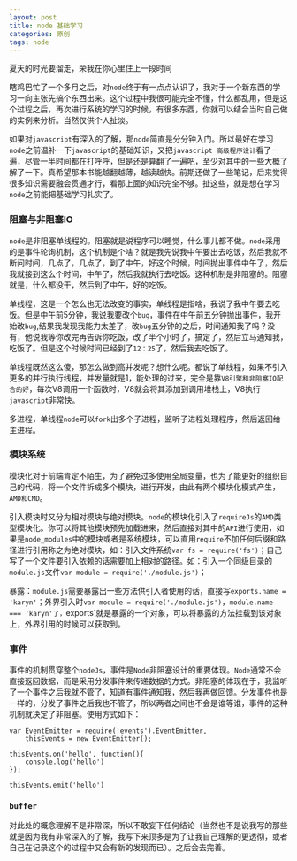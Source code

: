 ```yaml
---
layout: post
title: node 基础学习
categories: 原创
tags: node
---
```


夏天的时光要溜走，荣我在你心里住上一段时间

<!--more-->

瞎鸡巴忙了一个多月之后，对`node`终于有一点点认识了，我对于一个新东西的学习一向主张先搞个东西出来。这个过程中我很可能完全不懂，什么都乱用，但是这个过程之后，再次进行系统的学习的时候，有很多东西，你就可以结合当时自己做的实例来分析。当然仅供个人扯淡。

如果对`javascript`有深入的了解，那`node`简直是分分钟入门。所以最好在学习`node`之前温补一下`javascript`的基础知识，又把`javascript 高级程序设计`看了一遍，尽管一半时间都在打呼呼，但是还是算翻了一遍吧，至少对其中的一些大概了解了一下。真希望那本书能越翻越薄，越读越快。前期还做了一些笔记，后来觉得很多知识需要融会贯通才行，看那上面的知识完全不够。扯这些，就是想在学习`node`之前能把基础学习扎实了。

### 阻塞与非阻塞IO

`node`是非阻塞单线程的。阻塞就是说程序可以睡觉，什么事儿都不做。`node`采用的是事件轮询机制，这个机制是个啥？就是我先说我中午要出去吃饭，然后我就不断问时间，几点了，几点了，到了中午，好这个时候，时间抛出事件中午了，然后我就接到这么个时间，中午了，然后我就执行去吃饭。这种机制是非阻塞的。阻塞就是，什么都没干，然后到了中午，好的吃饭。

单线程，这是一个怎么也无法改变的事实，单线程是指啥，我说了我中午要去吃饭。但是中午前5分钟，我说我要改个`bug`，事件在中午前五分钟抛出事件，我开始改`bug`,结果我发现我能力太差了，改`bug`五分钟的之后，时间通知我了吗？没有，他说我等你改完再告诉你吃饭，改了半个小时了，搞定了，然后立马通知我，吃饭了。但是这个时候时间已经到了`12：25`了，然后我去吃饭了。

单线程既然这么傻，那怎么做到高并发呢？想什么呢。都说了单线程，如果不引入更多的并行执行线程，并发量就是1，能处理的过来，完全是靠`V8引擎和非阻塞IO配合的好`，每次V8调用一个函数时，V8就会将其添加到调用堆栈上，V8执行`javascript`非常快。

多进程，单线程`node`可以`fork`出多个子进程，监听子进程处理程序，然后返回给主进程。

### 模块系统

模块化对于前端肯定不陌生，为了避免过多使用全局变量，也为了能更好的组织自己的代码，将一个文件拆成多个模块，进行开发，由此有两个模块化模式产生，`AMD和CMD`。

引入模块时又分为相对模块与绝对模块。`node`的模块化引入了`requireJs`的`AMD`类型模块化。你可以将其他模块预先加载进来，然后直接对其中的`API`进行使用，如果是`node_modules`中的模块或者是系统模块，可以直用`require`不加任何后缀和路径进行引用称之为绝对模块，如：引入文件系统`var fs = require('fs')`；自己写了一个文件要引入依赖的话需要加上相对的路径。如：引入一个同级目录的`module.js`文件`var module = require('./module.js')`；

暴露：`module.js`需要暴露出一些方法供引入者使用的话，直接写`exports.name = 'karyn'`；外界引入时`var module = require('./module.js')`，`module.name === 'karyn'了，`exports`就是暴露的一个对象，可以将暴露的方法挂载到该对象上，外界引用的时候可以获取到。

### 事件

事件的机制贯穿整个`nodeJs`，事件是`Node`非阻塞设计的重要体现。`Node`通常不会直接返回数据，而是采用分发事件来传递数据的方式。非阻塞的体现在于，我监听了一个事件之后我就不管了，知道有事件通知我，然后我再做回馈。分发事件也是一样的，分发了事件之后我也不管了，所以两者之间也不会是谁等谁，事件的这种机制就决定了非阻塞。使用方式如下：

    var EventEmitter = require('events').EventEmitter,
        thisEvents = new EventEmitter();

    thisEvents.on('hello', function(){
        console.log('hello')
    });

    thisEvents.emit('hello')

### `buffer`

对此处的概念理解不是非常深，所以不敢妄下任何结论（当然也不是说我写的那些就是因为我有非常深入的了解，我写下来顶多是为了让我自己理解的更透彻，或者自己在记录这个的过程中又会有新的发现而已）。之后会去完善。

